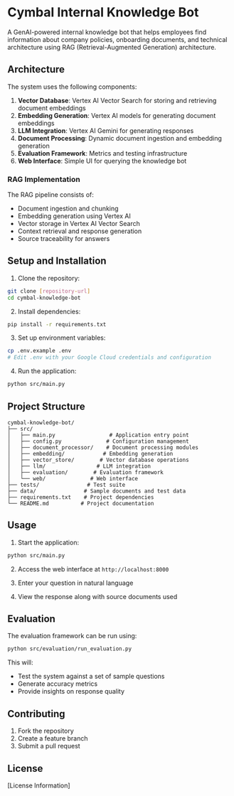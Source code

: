 # Cymbal Internal Knowledge Bot

A GenAI-powered internal knowledge bot that helps employees find information about company policies, onboarding documents, and technical architecture using RAG (Retrieval-Augmented Generation) architecture.

## Architecture

The system uses the following components:

1. **Vector Database**: Vertex AI Vector Search for storing and retrieving document embeddings
2. **Embedding Generation**: Vertex AI models for generating document embeddings
3. **LLM Integration**: Vertex AI Gemini for generating responses
4. **Document Processing**: Dynamic document ingestion and embedding generation
5. **Evaluation Framework**: Metrics and testing infrastructure
6. **Web Interface**: Simple UI for querying the knowledge bot

### RAG Implementation

The RAG pipeline consists of:
- Document ingestion and chunking
- Embedding generation using Vertex AI
- Vector storage in Vertex AI Vector Search
- Context retrieval and response generation
- Source traceability for answers

## Setup and Installation

1. Clone the repository:
```bash
git clone [repository-url]
cd cymbal-knowledge-bot
```

2. Install dependencies:
```bash
pip install -r requirements.txt
```

3. Set up environment variables:
```bash
cp .env.example .env
# Edit .env with your Google Cloud credentials and configuration
```

4. Run the application:
```bash
python src/main.py
```

## Project Structure

```
cymbal-knowledge-bot/
├── src/
│   ├── main.py                 # Application entry point
│   ├── config.py              # Configuration management
│   ├── document_processor/    # Document processing modules
│   ├── embedding/            # Embedding generation
│   ├── vector_store/        # Vector database operations
│   ├── llm/                # LLM integration
│   ├── evaluation/        # Evaluation framework
│   └── web/              # Web interface
├── tests/               # Test suite
├── data/               # Sample documents and test data
├── requirements.txt    # Project dependencies
└── README.md          # Project documentation
```

## Usage

1. Start the application:
```bash
python src/main.py
```

2. Access the web interface at `http://localhost:8000`

3. Enter your question in natural language

4. View the response along with source documents used

## Evaluation

The evaluation framework can be run using:
```bash
python src/evaluation/run_evaluation.py
```

This will:
- Test the system against a set of sample questions
- Generate accuracy metrics
- Provide insights on response quality

## Contributing

1. Fork the repository
2. Create a feature branch
3. Submit a pull request

## License

[License Information] 